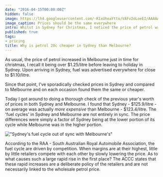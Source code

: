 ```yaml
---
date: "2016-04-15T00:00:00Z"
hidden: false
image: https://lh4.googleusercontent.com/-K1xUheaYtto/VAFv2oLoeEI/AAAAAAAAAiQ/2xzoHC967V0/w300/opmeu2EWLi.jpg
image_caption: Prices should be the same everywhere
intro: Whilst in Sydney for Christmas, I noticed the price of petrol was 20c cheaper than we were paying in Melbourne.
published: true
tags:
- pricing
title: Why is petrol 20c cheaper in Sydney than Melbourne?
---
```


As usual, the price of petrol increased in Melbourne just in time for
christmas, I recall it being over $1.25/litre before leaving to holiday in
Sydney. Upon arriving in Sydney, fuel was advertised
everywhere for close to $1.10/litre.

Since that point, I've sporadically checked prices in Sydney and compared to
Melbourne and on each occasion found them the same or cheaper.

Today I got around to doing a thorough check of the previous year's worth of
prices in both Sydney and Melbourne. I found that Sydney - $125.9/litre - on average was
actually *more expensive* than Melbourne - $123.4/litre. The 'fuel cycles' in Sydney and
Melbourne are not entirely in sync. The price differences were simply a factor
of Sydney being at the lower portion of its cycle while Melbourne was in the
higher portion.

!["Sydney's fuel cycle out of sync with Melbourne's"](https://lh3.googleusercontent.com/urSGT12lHOjjMHzwPl_NXVGrchZyVDtEh5-R36WAgZRZCWKtzmgyo92hRPVoH7Xb6DOkh7Jg0mAqJnTCLPG-mn0EhUd5MnJMSyvddTElqokvVdZMsE4iN3kV9s3bbNUJXe6Nhg5cgd4l1co_fcHaBj6zAuiiI7j-rAwXhH9ITMIiSGGfMJpIfgAcYE2FvNQY5QGQLFnNuUuW8RpjZlPtkCab4yRn2A65ZuItbDRvKAUBderiV374HhZ5TApoJzghvGXNpbmPQb8F9hR0EML7WMWBuBZmrhrSMTxUIniAYPSoJfsE3v3o5v5egVGVtbtwQlg2MHTSdl12N6kll9VAb5iZ-zcdV6ps7YgofZI_5CJnI5Bn7Aw-6CXetYbafEk1XetFR37XV5-FZhEd2oicXuCmcvv2Yg89HcKaLgOyH4v6nwrmtiHQVmyAuTDWfgaGbvKeTQ_M33VUR59s-EShAZP39gUOI4emPUcWedcxQpHLp6tuwzkYF23PHz9lE1t7YsOlKYAN3U24bM-UQSLSwPf0O4fSVYWyKzECMx4k8QBbWwNuwloJbO0UOgbEmk8zM06o=w1625-h1018-no)

According to the RAA - South Australian Royal Automobile Association, the
fuel cycle are driven by competition. When margins are at their highest, little
by little retailers compete with each other by slowly lowering the price. As to
what causes such a large rapid rise in the first place? The ACCC states that
these rapid increases are a deliberate policy of the retailers and are not
necessarily linked to the wholesale petrol price.

